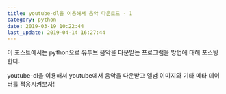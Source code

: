 ```yaml
---
title: youtube-dl을 이용해서 음악 다운로드 - 1
category: python
date: 2019-03-19 10:22:44
last_update: 2019-04-14 16:27:44
---
```

<!--break-->
이 포스트에서는 python으로 유투브 음악을 다운받는 프로그램을 방법에 대해 포스팅한다.
<!--break-->

youtube-dl을 이용해서 youtube에서 음악을 다운받고 앨범 이미지와 기타 메타 데이터를 적용시켜보자!  